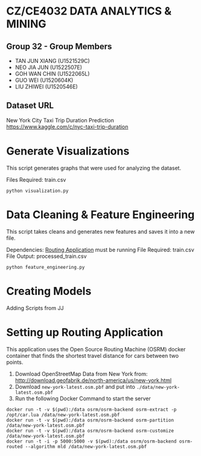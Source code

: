 # CZ/CE4032 DATA ANALYTICS & MINING
## Group 32 - Group Members
- TAN JUN XIANG (U1521529C)
- NEO JIA JUN (U1522507E)
- GOH WAN CHIN (U1522065L)
- GUO WEI (U1520604K)
- LIU ZHIWEI (U1520546E)

## Dataset URL
New York City Taxi Trip Duration Prediction  
https://www.kaggle.com/c/nyc-taxi-trip-duration


# Generate Visualizations
This script generates graphs that were used for analyzing the dataset.

Files Required: train.csv
```
python visualization.py
```

# Data Cleaning & Feature Engineering
This script takes cleans and generates new features and saves it into a new file.

Dependencies: [Routing Application](#setting-up-routing-application) must be running 
File Required: train.csv
File Output: processed_train.csv
```
python feature_engineering.py
```

# Creating Models

Adding Scripts from JJ

# Setting up Routing Application
This application uses the Open Source Routing Machine (OSRM) docker container that finds the shortest travel distance for cars between two points. 

1. Download OpenStreetMap Data from New York from: http://download.geofabrik.de/north-america/us/new-york.html
2. Download `new-york-latest.osm.pbf` and put into `./data/new-york-latest.osm.pbf`
3. Run the following Docker Command to start the server
```
docker run -t -v $(pwd):/data osrm/osrm-backend osrm-extract -p /opt/car.lua /data/new-york-latest.osm.pbf
docker run -t -v $(pwd):/data osrm/osrm-backend osrm-partition /data/new-york-latest.osm.pbf
docker run -t -v $(pwd):/data osrm/osrm-backend osrm-customize /data/new-york-latest.osm.pbf
docker run -t -i -p 5000:5000 -v $(pwd):/data osrm/osrm-backend osrm-routed --algorithm mld /data/new-york-latest.osm.pbf
```
